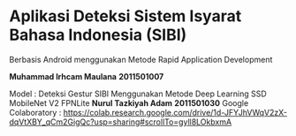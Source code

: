 # Aplikasi Deteksi Sistem Isyarat Bahasa Indonesia (SIBI) 
Berbasis Android menggunakan Metode Rapid Application Development 

**Muhammad Irhcam Maulana** **2011501007**

Model : Deteksi Gestur SIBI Menggunakan Metode Deep Learning SSD MobileNet V2 FPNLite
**Nurul Tazkiyah Adam** **2011501030**
Google Colaboratory : 
https://colab.research.google.com/drive/1d-JFYJhVWqV2zX-dqVtXBY_qCm2GigQc?usp=sharing#scrollTo=gyll8LOkbxmA
